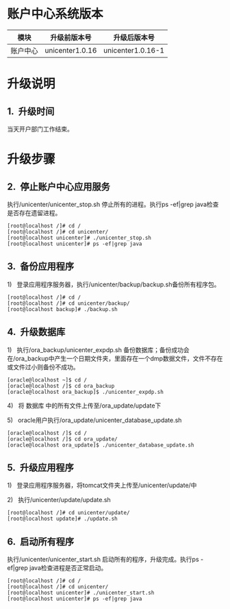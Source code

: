 

# 账户中心系统版本

| 模块 | 升级前版本号 | 升级后版本号 |
| ------ | ------ | ------ |
| 账户中心 | unicenter1.0.16 | unicenter1.0.16-1 |

# 升级说明

## 1.  升级时间

当天开户部门工作结束。

# 升级步骤

## 2.  停止账户中心应用服务

执行/unicenter/unicenter_stop.sh 停止所有的进程。执行ps -ef|grep java检查是否存在遗留进程。
```shell
[root@localhost /]# cd /
[root@localhost /]# cd unicenter/
[root@localhost unicenter]# ./unicenter_stop.sh
[root@localhost unicenter]# ps -ef|grep java
```

## 3.  备份应用程序

1)   登录应用程序服务器，执行/unicenter/backup/backup.sh备份所有程序包。
```shell
[root@localhost /]# cd /
[root@localhost /]# cd unicenter/backup/
[root@localhost backup]# ./backup.sh
```
## 4.  升级数据库

1)   执行/ora_backup/unicenter_expdp.sh 备份数据库；备份成功会在/ora_backup中产生一个日期文件夹，里面存在一个dmp数据文件，文件不存在或文件过小则备份不成功。

```shell
[oracle@localhost ~]$ cd /
[oracle@localhost /]$ cd ora_backup
[oracle@localhost ora_backup]$ ./unicenter_expdp.sh
```
4)   将 数据库 中的所有文件上传至/ora_update/update下

5)   oracle用户执行/ora_update/unicenter_database_update.sh
```shell
[oracle@localhost /]$ cd /
[oracle@localhost /]$ cd ora_update/
[oracle@localhost ora_update]$ ./unicenter_database_update.sh
```
## 5.  升级应用程序

1)   登录应用程序服务器，将tomcat文件夹上传至/unicenter/update/中

2)   执行/unicenter/update/update.sh
```shell
[root@localhost /]# cd unicenter/update/
[root@localhost update]# ./update.sh
```


## 6.  启动所有程序

执行/unicenter/unicenter_start.sh 启动所有的程序，升级完成。执行ps -ef|grep java检查进程是否正常启动。
```shell
[root@localhost /]# cd /
[root@localhost /]# cd unicenter/
[root@localhost unicenter]# ./unicenter_start.sh
[root@localhost unicenter]# ps -ef|grep java
```

